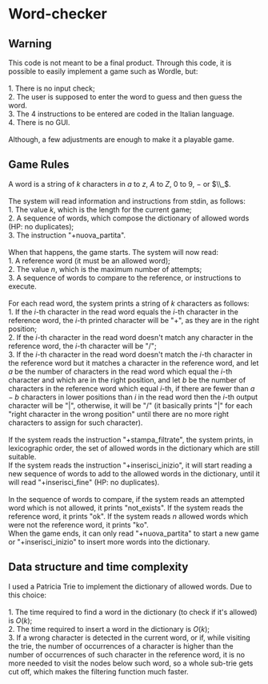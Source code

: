 # Word-checker

## Warning

This code is not meant to be a final product. Through this code, it is possible to easily implement a game such as Wordle, but:<br/><br/>
    1. There is no input check;<br/>
    2. The user is supposed to enter the word to guess and then guess the word.<br/>
    3. The 4 instructions to be entered are coded in the Italian language.<br/>
    4. There is no GUI.<br/><br/>
Although, a few adjustments are enough to make it a playable game.

## Game Rules

A word is a string of $k$ characters in $a$ to $z$, $A$ to $Z$, $0$ to $9$, $-$ or $\\_$.<br/><br/>
The system will read information and instructions from stdin, as follows:<br/>
    1. The value $k$, which is the length for the current game;<br/> 
    2. A sequence of words, which compose the dictionary of allowed words (HP: no duplicates);<br/>
    3. The instruction "+nuova_partita".<br/><br/>
When that happens, the game starts. The system will now read:<br/>
    1. A reference word (it must be an allowed word);<br/>
    2. The value $n$, which is the maximum number of attempts;<br/>
    3. A sequence of words to compare to the reference, or instructions to execute.<br/><br/>
For each read word, the system prints a string of $k$ characters as follows:<br/>
    1. If the $i$-th character in the read word equals the $i$-th character in the reference word, the $i$-th printed character will be "+", as they are in the right position;<br/>
    2. If the $i$-th character in the read word doesn't match any character in the reference word, the $i$-th character will be "/";<br/>
    3. If the $i$-th character in the read word doesn't match the $i$-th character in the reference word but it matches a character in the reference word, and let $a$ be the number of characters in the read word which equal the $i$-th character and which are in the right position, and let $b$ be the number of characters in the reference word which equal $i$-th, if there are fewer than $a-b$ characters in lower positions than $i$ in the read word then the $i$-th output character will be "|", otherwise, it will be "/" (it basically prints "|" for each "right character in the wrong position" until there are no more right characters to assign for such character).<br/><br/>
If the system reads the instruction "+stampa_filtrate", the system prints, in lexicographic order, the set of allowed words in the dictionary which are still suitable.<br/>
If the system reads the instruction "+inserisci_inizio", it will start reading a new sequence of words to add to the allowed words in the dictionary, until it will read "+inserisci_fine" (HP: no duplicates).<br/><br/>
In the sequence of words to compare, if the system reads an attempted word which is not allowed, it prints "not_exists". If the system reads the reference word, it prints "ok". If the system reads $n$ allowed words which were not the reference word, it prints "ko".<br/>
When the game ends, it can only read "+nuova_partita" to start a new game or "+inserisci_inizio" to insert more words into the dictionary.<br/>

## Data structure and time complexity

I used a Patricia Trie to implement the dictionary of allowed words. Due to this choice:<br/><br/>
    1. The time required to find a word in the dictionary (to check if it's allowed) is $O(k)$;<br/>
    2. The time required to insert a word in the dictionary is $O(k)$;<br/>
    3. If a wrong character is detected in the current word, or if, while visiting the trie, the number of occurrences of a character is higher than the number of occurrences of such character in the reference word, it is no more needed to visit the nodes below such word, so a whole sub-trie gets cut off, which makes the filtering function much faster.
    

